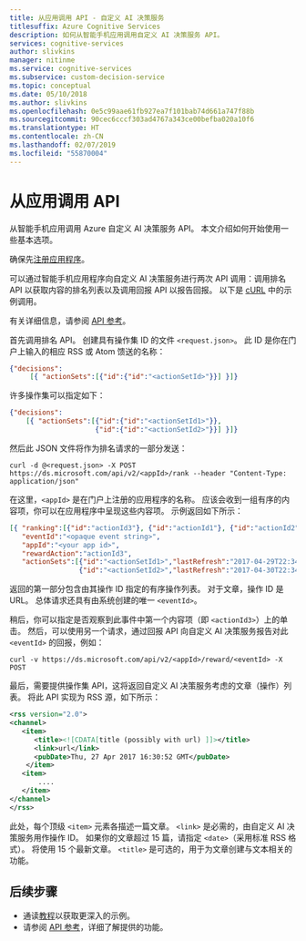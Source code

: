 ```yaml
---
title: 从应用调用 API - 自定义 AI 决策服务
titlesuffix: Azure Cognitive Services
description: 如何从智能手机应用调用自定义 AI 决策服务 API。
services: cognitive-services
author: slivkins
manager: nitinme
ms.service: cognitive-services
ms.subservice: custom-decision-service
ms.topic: conceptual
ms.date: 05/10/2018
ms.author: slivkins
ms.openlocfilehash: 0e5c99aae61fb927ea7f101bab74d661a747f88b
ms.sourcegitcommit: 90cec6cccf303ad4767a343ce00befba020a10f6
ms.translationtype: HT
ms.contentlocale: zh-CN
ms.lasthandoff: 02/07/2019
ms.locfileid: "55870004"
---
```

# <a name="call-api-from-an-app"></a>从应用调用 API

从智能手机应用调用 Azure 自定义 AI 决策服务 API。 本文介绍如何开始使用一些基本选项。

确保先[注册应用程序](custom-decision-service-get-started-register.md)。

可以通过智能手机应用程序向自定义 AI 决策服务进行两次 API 调用：调用排名 API 以获取内容的排名列表以及调用回报 API 以报告回报。 以下是 [cURL](https://en.wikipedia.org/wiki/CURL) 中的示例调用。

有关详细信息，请参阅 [API 参考](custom-decision-service-api-reference.md)。

首先调用排名 API。 创建具有操作集 ID 的文件 `<request.json>`。 此 ID 是你在门户上输入的相应 RSS 或 Atom 馈送的名称：

```json
{"decisions":
     [{ "actionSets":[{"id":{"id":"<actionSetId>"}}] }]}
```

许多操作集可以指定如下：

```json
{"decisions":
    [{ "actionSets":[{"id":{"id":"<actionSetId1>"}},
                     {"id":{"id":"<actionSetId2>"}}] }]}
```

然后此 JSON 文件将作为排名请求的一部分发送：

```shell
curl -d @<request.json> -X POST https://ds.microsoft.com/api/v2/<appId>/rank --header "Content-Type: application/json"
```

在这里，`<appId>` 是在门户上注册的应用程序的名称。 应该会收到一组有序的内容项，你可以在应用程序中呈现这些内容项。 示例返回如下所示：

```json
[{ "ranking":[{"id":"actionId3"}, {"id":"actionId1"}, {"id":"actionId2"}],
   "eventId":"<opaque event string>",
   "appId":"<your app id>",
   "rewardAction":"actionId3",
   "actionSets":[{"id":"<actionSetId1>","lastRefresh":"2017-04-29T22:34:25.3401438Z"},
                 {"id":"<actionSetId2>","lastRefresh":"2017-04-30T22:34:25.3401438Z"}]}]
```

返回的第一部分包含由其操作 ID 指定的有序操作列表。 对于文章，操作 ID 是 URL。 总体请求还具有由系统创建的唯一 `<eventId>`。

稍后，你可以指定是否观察到此事件中第一个内容项（即 `<actionId3>`）上的单击。 然后，可以使用另一个请求，通过回报 API 向自定义 AI 决策服务报告对此 `<eventId>` 的回报，例如：

```shell
curl -v https://ds.microsoft.com/api/v2/<appId>/reward/<eventId> -X POST
```

最后，需要提供操作集 API，这将返回自定义 AI 决策服务考虑的文章（操作）列表。 将此 API 实现为 RSS 源，如下所示：

```xml
<rss version="2.0">
<channel>
   <item>
      <title><![CDATA[title (possibly with url) ]]></title>
      <link>url</link>
      <pubDate>Thu, 27 Apr 2017 16:30:52 GMT</pubDate>
    </item>
   <item>
       ....
   </item>
</channel>
</rss>
```

此处，每个顶级 `<item>` 元素各描述一篇文章。 `<link>` 是必需的，由自定义 AI 决策服务用作操作 ID。 如果你的文章超过 15 篇，请指定 `<date>`（采用标准 RSS 格式）。 将使用 15 个最新文章。 `<title>` 是可选的，用于为文章创建与文本相关的功能。

## <a name="next-steps"></a>后续步骤

* 通读[教程](custom-decision-service-tutorial-news.md)以获取更深入的示例。
* 请参阅 [API 参考](custom-decision-service-api-reference.md)，详细了解提供的功能。
